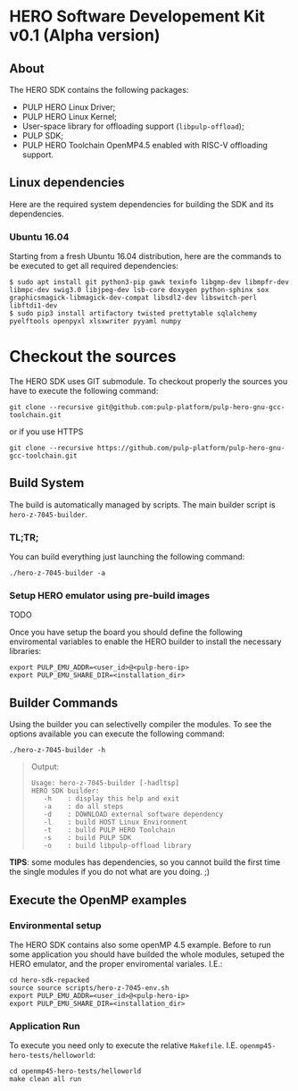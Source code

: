 # HERO Software Developement Kit v0.1 (Alpha version)

## About 
The HERO SDK contains the following packages:
* PULP HERO Linux Driver;
* PULP HERO Linux Kernel;
* User-space library for offloading support (`libpulp-offload`);
* PULP SDK;
* PULP HERO Toolchain OpenMP4.5 enabled with RISC-V offloading support.

## Linux dependencies
Here are the required system dependencies for building the SDK and its dependencies.

### Ubuntu 16.04

Starting from a fresh Ubuntu 16.04 distribution, here are the commands to be executed to get all required dependencies:

    $ sudo apt install git python3-pip gawk texinfo libgmp-dev libmpfr-dev libmpc-dev swig3.0 libjpeg-dev lsb-core doxygen python-sphinx sox graphicsmagick-libmagick-dev-compat libsdl2-dev libswitch-perl libftdi1-dev
    $ sudo pip3 install artifactory twisted prettytable sqlalchemy pyelftools openpyxl xlsxwriter pyyaml numpy 
    
# Checkout the sources
The HERO SDK uses GIT submodule. To checkout properly the sources you have to execute the following command:
```
git clone --recursive git@github.com:pulp-platform/pulp-hero-gnu-gcc-toolchain.git
```
or if you use HTTPS
```
git clone --recursive https://github.com/pulp-platform/pulp-hero-gnu-gcc-toolchain.git
```

## Build System
The build is automatically managed by scripts. The main builder script is `hero-z-7045-builder`.

### TL;TR;
You can build everything just launching the following command:
```
./hero-z-7045-builder -a
```
### Setup HERO emulator using pre-build images
TODO

Once you have setup the board you should define the following enviromental variables to enable the HERO builder to install the necessary libraries:
```
export PULP_EMU_ADDR=<user_id>@<pulp-hero-ip>
export PULP_EMU_SHARE_DIR=<installation_dir>
```

## Builder Commands
Using the builder you can selectivelly compiler the modules. To see the options available you can execute the following command:

```
./hero-z-7045-builder -h
```

>Output:
>```
>Usage: hero-z-7045-builder [-hadltsp]
>HERO SDK builder:
>    -h    : display this help and exit
>    -a    : do all steps
>    -d    : DOWNLOAD external software dependency
>    -l    : build HOST Linux Environment
>    -t    : bulld PULP HERO Toolchain
>    -s    : build PULP SDK
>    -o    : build libpulp-offload library
>```

**TIPS**: some modules has dependencies, so you cannot build the first time the single modules if you do not what are you doing. ;)

## Execute the OpenMP examples
### Environmental setup
The HERO SDK contains also some openMP 4.5 example. Before to run some application you should have builded the whole modules, setuped the HERO emulator, and the proper enviromental variales. I.E.:
```
cd hero-sdk-repacked
source source scripts/hero-z-7045-env.sh
export PULP_EMU_ADDR=<user_id>@<pulp-hero-ip>
export PULP_EMU_SHARE_DIR=<installation_dir>
```

### Application Run
To execute you need only to execute the relative `Makefile`. I.E. `openmp45-hero-tests/helloworld`:
```
cd openmp45-hero-tests/helloworld
make clean all run
```

